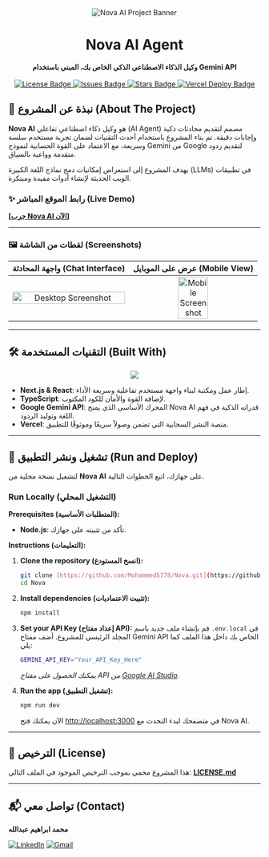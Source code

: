 <div align="center">
  <img src="https://via.placeholder.com/1200x400?text=Nova+AI+-+Your+Intelligent+Agent" alt="Nova AI Project Banner">
</div>

<h1 align="center">
  Nova AI Agent
</h1>

<div align="center">
  <strong>وكيل الذكاء الاصطناعي الذكي الخاص بك، المبني باستخدام Gemini API</strong>
</div>

<br>

<div align="center">

  <a href="https://github.com/Mohammed5778/Nova/blob/main/LICENSE.md">
    <img src="https://img.shields.io/github/license/Mohammed5778/Nova?style=for-the-badge" alt="License Badge"/>
  </a>
  <a href="https://github.com/Mohammed5778/Nova/issues">
    <img src="https://img.shields.io/github/issues/Mohammed5778/Nova?style=for-the-badge&color=blue" alt="Issues Badge"/>
  </a>
  <a href="https://github.com/Mohammed5778/Nova/stargazers">
    <img src="https://img.shields.io/github/stars/Mohammed5778/Nova?style=for-the-badge&color=yellow" alt="Stars Badge"/>
  </a>
  <a href="https://nova-eight-gamma.vercel.app/">
    <img src="https://img.shields.io/badge/Vercel-Deployed-brightgreen?style=for-the-badge" alt="Vercel Deploy Badge"/>
  </a>

</div>

## 📜 نبذة عن المشروع (About The Project)

**Nova AI** هو وكيل ذكاء اصطناعي تفاعلي (AI Agent) مصمم لتقديم محادثات ذكية وإجابات دقيقة. تم بناء المشروع باستخدام أحدث التقنيات لضمان تجربة مستخدم سلسة وسريعة، مع الاعتماد على القوة الحسابية لنموذج Gemini من Google لتقديم ردود متقدمة وواعية بالسياق.

يهدف المشروع إلى استعراض إمكانيات دمج نماذج اللغة الكبيرة (LLMs) في تطبيقات الويب الحديثة لإنشاء أدوات مفيدة ومبتكرة.

### ✨ رابط الموقع المباشر (Live Demo)

**<a href="https://nova-eight-gamma.vercel.app/">[جرب Nova AI الآن]</a>**

---

### 🖼️ لقطات من الشاشة (Screenshots)

| واجهة المحادثة (Chat Interface) | عرض على الموبايل (Mobile View) |
| :-------------------------: | :-------------------------: |
| <img src="[رابط لصورة لواجهة التطبيق]" alt="Desktop Screenshot" width="100%"> | <img src="[رابط لصورة من نسخة الموبايل]" alt="Mobile Screenshot" width="50%"> |

---

## 🛠️ التقنيات المستخدمة (Built With)

<p align="center">
  <a href="https://skillicons.dev">
    <img src="https://skillicons.dev/icons?i=ts,react,nextjs,googlecloud,vercel,git,html,css" />
  </a>
</p>

* **Next.js & React**: إطار عمل ومكتبة لبناء واجهة مستخدم تفاعلية وسريعة الأداء.
* **TypeScript**: لإضافة القوة والأمان للكود المكتوب.
* **Google Gemini API**: المحرك الأساسي الذي يمنح Nova AI قدراته الذكية في فهم اللغة وتوليد الردود.
* **Vercel**: منصة النشر السحابية التي تضمن وصولاً سريعًا وموثوقًا للتطبيق.

---

## 🚀 تشغيل ونشر التطبيق (Run and Deploy)

لتشغيل نسخة محلية من **Nova AI** على جهازك، اتبع الخطوات التالية.

### Run Locally (التشغيل المحلي)

**Prerequisites (المتطلبات الأساسية):**
* **Node.js**: تأكد من تثبيته على جهازك.

**Instructions (التعليمات):**

1.  **Clone the repository (انسخ المستودع):**
    ```bash
    git clone [https://github.com/Mohammed5778/Nova.git](https://github.com/Mohammed5778/Nova.git)
    cd Nova
    ```

2.  **Install dependencies (تثبيت الاعتماديات):**
    ```bash
    npm install
    ```

3.  **Set your API Key (إعداد مفتاح API):**
    قم بإنشاء ملف جديد باسم `.env.local` في المجلد الرئيسي للمشروع. أضف مفتاح Gemini API الخاص بك داخل هذا الملف كما يلي:
    ```bash
    GEMINI_API_KEY="Your_API_Key_Here"
    ```
    *يمكنك الحصول على مفتاح API من [Google AI Studio](https://aistudio.google.com/app/apikey).*

4.  **Run the app (تشغيل التطبيق):**
    ```bash
    npm run dev
    ```
    الآن يمكنك فتح [http://localhost:3000](http://localhost:3000) في متصفحك لبدء التحدث مع Nova AI.

---

## 📄 الترخيص (License)

هذا المشروع محمي بموجب الترخيص الموجود في الملف التالي:
**<a href="https://github.com/Mohammed5778/Nova/blob/main/LICENSE.md">LICENSE.md</a>**

---

## 📬 تواصل معي (Contact)

**محمد ابراهيم عبدالله**

[![LinkedIn][linkedin-shield]](https://www.linkedin.com/in/mohammed-ibrahim-abdullah-a56066269)
[![Gmail][gmail-shield]](mailto:Abdullahmeme551@gmail.com)

[linkedin-shield]: https://img.shields.io/badge/-LinkedIn-black.svg?style=for-the-badge&logo=linkedin&colorB=555
[gmail-shield]: https://img.shields.io/badge/Gmail-D14836?style=for-the-badge&logo=gmail&logoColor=white
